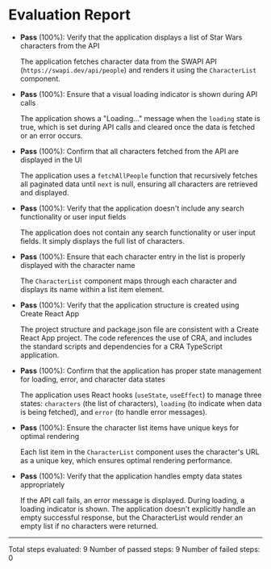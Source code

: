 # Evaluation Report

- **Pass** (100%): Verify that the application displays a list of Star Wars characters from the API
  
  The application fetches character data from the SWAPI API (`https://swapi.dev/api/people`) and renders it using the `CharacterList` component.

- **Pass** (100%): Ensure that a visual loading indicator is shown during API calls
  
  The application shows a "Loading…" message when the `loading` state is true, which is set during API calls and cleared once the data is fetched or an error occurs.

- **Pass** (100%): Confirm that all characters fetched from the API are displayed in the UI
  
  The application uses a `fetchAllPeople` function that recursively fetches all paginated data until `next` is null, ensuring all characters are retrieved and displayed.

- **Pass** (100%): Verify that the application doesn't include any search functionality or user input fields
  
  The application does not contain any search functionality or user input fields. It simply displays the full list of characters.

- **Pass** (100%): Ensure that each character entry in the list is properly displayed with the character name
  
  The `CharacterList` component maps through each character and displays its name within a list item element.

- **Pass** (100%): Verify that the application structure is created using Create React App
  
  The project structure and package.json file are consistent with a Create React App project. The code references the use of CRA, and includes the standard scripts and dependencies for a CRA TypeScript application.

- **Pass** (100%): Confirm that the application has proper state management for loading, error, and character data states
  
  The application uses React hooks (`useState`, `useEffect`) to manage three states: `characters` (the list of characters), `loading` (to indicate when data is being fetched), and `error` (to handle error messages).

- **Pass** (100%): Ensure the character list items have unique keys for optimal rendering
  
  Each list item in the `CharacterList` component uses the character's URL as a unique key, which ensures optimal rendering performance.

- **Pass** (100%): Verify that the application handles empty data states appropriately
  
  If the API call fails, an error message is displayed. During loading, a loading indicator is shown. The application doesn't explicitly handle an empty successful response, but the CharacterList would render an empty list if no characters were returned.

---

Total steps evaluated: 9
Number of passed steps: 9
Number of failed steps: 0